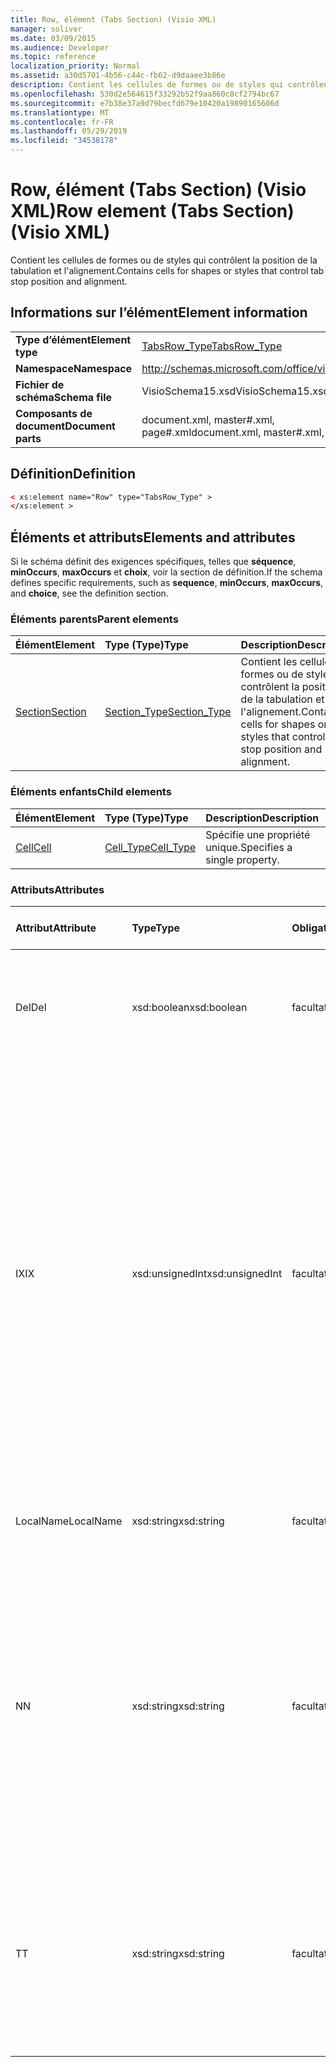 ```yaml
---
title: Row, élément (Tabs Section) (Visio XML)
manager: soliver
ms.date: 03/09/2015
ms.audience: Developer
ms.topic: reference
localization_priority: Normal
ms.assetid: a30d5701-4b56-c44c-fb62-d9daaee3b86e
description: Contient les cellules de formes ou de styles qui contrôlent la position de la tabulation et l'alignement.
ms.openlocfilehash: 530d2e564615f33292b52f9aa860c0cf2794bc67
ms.sourcegitcommit: e7b38e37a9d79becfd679e10420a19890165606d
ms.translationtype: MT
ms.contentlocale: fr-FR
ms.lasthandoff: 05/29/2019
ms.locfileid: "34538178"
---
```

# <a name="row-element-tabs-section-visio-xml"></a><span data-ttu-id="337c8-103">Row, élément (Tabs Section) (Visio XML)</span><span class="sxs-lookup"><span data-stu-id="337c8-103">Row element (Tabs Section) (Visio XML)</span></span>

<span data-ttu-id="337c8-104">Contient les cellules de formes ou de styles qui contrôlent la position de la tabulation et l'alignement.</span><span class="sxs-lookup"><span data-stu-id="337c8-104">Contains cells for shapes or styles that control tab stop position and alignment.</span></span>
  
## <a name="element-information"></a><span data-ttu-id="337c8-105">Informations sur l’élément</span><span class="sxs-lookup"><span data-stu-id="337c8-105">Element information</span></span>

|||
|:-----|:-----|
|<span data-ttu-id="337c8-106">**Type d’élément**</span><span class="sxs-lookup"><span data-stu-id="337c8-106">**Element type**</span></span> <br/> |[<span data-ttu-id="337c8-107">TabsRow_Type</span><span class="sxs-lookup"><span data-stu-id="337c8-107">TabsRow_Type</span></span>](tabsrow_type-complextypevisio-xml.md) <br/> |
|<span data-ttu-id="337c8-108">**Namespace**</span><span class="sxs-lookup"><span data-stu-id="337c8-108">**Namespace**</span></span> <br/> |http://schemas.microsoft.com/office/visio/2012/main  <br/> |
|<span data-ttu-id="337c8-109">**Fichier de schéma**</span><span class="sxs-lookup"><span data-stu-id="337c8-109">**Schema file**</span></span> <br/> |<span data-ttu-id="337c8-110">VisioSchema15.xsd</span><span class="sxs-lookup"><span data-stu-id="337c8-110">VisioSchema15.xsd</span></span>  <br/> |
|<span data-ttu-id="337c8-111">**Composants de document**</span><span class="sxs-lookup"><span data-stu-id="337c8-111">**Document parts**</span></span> <br/> |<span data-ttu-id="337c8-112">document.xml, master#.xml, page#.xml</span><span class="sxs-lookup"><span data-stu-id="337c8-112">document.xml, master#.xml, page#.xml</span></span>  <br/> |
   
## <a name="definition"></a><span data-ttu-id="337c8-113">Définition</span><span class="sxs-lookup"><span data-stu-id="337c8-113">Definition</span></span>

```XML
< xs:element name="Row" type="TabsRow_Type" >
</xs:element >
```

## <a name="elements-and-attributes"></a><span data-ttu-id="337c8-114">Éléments et attributs</span><span class="sxs-lookup"><span data-stu-id="337c8-114">Elements and attributes</span></span>

<span data-ttu-id="337c8-115">Si le schéma définit des exigences spécifiques, telles que **séquence**, **minOccurs**, **maxOccurs** et **choix**, voir la section de définition.</span><span class="sxs-lookup"><span data-stu-id="337c8-115">If the schema defines specific requirements, such as **sequence**, **minOccurs**, **maxOccurs**, and **choice**, see the definition section.</span></span> 
  
### <a name="parent-elements"></a><span data-ttu-id="337c8-116">Éléments parents</span><span class="sxs-lookup"><span data-stu-id="337c8-116">Parent elements</span></span>

|<span data-ttu-id="337c8-117">**Élément**</span><span class="sxs-lookup"><span data-stu-id="337c8-117">**Element**</span></span>|<span data-ttu-id="337c8-118">**Type (Type)**</span><span class="sxs-lookup"><span data-stu-id="337c8-118">**Type**</span></span>|<span data-ttu-id="337c8-119">**Description**</span><span class="sxs-lookup"><span data-stu-id="337c8-119">**Description**</span></span>|
|:-----|:-----|:-----|
|[<span data-ttu-id="337c8-120">Section</span><span class="sxs-lookup"><span data-stu-id="337c8-120">Section</span></span>](section-element-sheet_type-complextypevisio-xml.md) <br/> |[<span data-ttu-id="337c8-121">Section_Type</span><span class="sxs-lookup"><span data-stu-id="337c8-121">Section_Type</span></span>](section_type-complextypevisio-xml.md) <br/> |<span data-ttu-id="337c8-122">Contient les cellules de formes ou de styles qui contrôlent la position de la tabulation et l'alignement.</span><span class="sxs-lookup"><span data-stu-id="337c8-122">Contains cells for shapes or styles that control tab stop position and alignment.</span></span>  <br/> |
   
### <a name="child-elements"></a><span data-ttu-id="337c8-123">Éléments enfants</span><span class="sxs-lookup"><span data-stu-id="337c8-123">Child elements</span></span>

|<span data-ttu-id="337c8-124">**Élément**</span><span class="sxs-lookup"><span data-stu-id="337c8-124">**Element**</span></span>|<span data-ttu-id="337c8-125">**Type (Type)**</span><span class="sxs-lookup"><span data-stu-id="337c8-125">**Type**</span></span>|<span data-ttu-id="337c8-126">**Description**</span><span class="sxs-lookup"><span data-stu-id="337c8-126">**Description**</span></span>|
|:-----|:-----|:-----|
|[<span data-ttu-id="337c8-127">Cell</span><span class="sxs-lookup"><span data-stu-id="337c8-127">Cell</span></span>](cell-element-tabs-sectionvisio-xml.md) <br/> |[<span data-ttu-id="337c8-128">Cell_Type</span><span class="sxs-lookup"><span data-stu-id="337c8-128">Cell_Type</span></span>](cell_type-complextypevisio-xml.md) <br/> |<span data-ttu-id="337c8-129">Spécifie une propriété unique.</span><span class="sxs-lookup"><span data-stu-id="337c8-129">Specifies a single property.</span></span>  <br/> |
   
### <a name="attributes"></a><span data-ttu-id="337c8-130">Attributs</span><span class="sxs-lookup"><span data-stu-id="337c8-130">Attributes</span></span>

|<span data-ttu-id="337c8-131">**Attribut**</span><span class="sxs-lookup"><span data-stu-id="337c8-131">**Attribute**</span></span>|<span data-ttu-id="337c8-132">**Type**</span><span class="sxs-lookup"><span data-stu-id="337c8-132">**Type**</span></span>|<span data-ttu-id="337c8-133">**Obligatoire**</span><span class="sxs-lookup"><span data-stu-id="337c8-133">**Required**</span></span>|<span data-ttu-id="337c8-134">**Description**</span><span class="sxs-lookup"><span data-stu-id="337c8-134">**Description**</span></span>|<span data-ttu-id="337c8-135">**Valeurs possibles**</span><span class="sxs-lookup"><span data-stu-id="337c8-135">**Possible values**</span></span>|
|:-----|:-----|:-----|:-----|:-----|
|<span data-ttu-id="337c8-136">Del</span><span class="sxs-lookup"><span data-stu-id="337c8-136">Del</span></span>  <br/> |<span data-ttu-id="337c8-137">xsd:boolean</span><span class="sxs-lookup"><span data-stu-id="337c8-137">xsd:boolean</span></span>  <br/> |<span data-ttu-id="337c8-138">facultatif</span><span class="sxs-lookup"><span data-stu-id="337c8-138">optional</span></span>  <br/> |<span data-ttu-id="337c8-139">Spécifie si une ligne qui aurait été héritée d’une forme de maître a été supprimée.</span><span class="sxs-lookup"><span data-stu-id="337c8-139">Specifies whether a row that would otherwise be inherited from a master shape has been deleted.</span></span>  <br/> |<span data-ttu-id="337c8-140">Valeurs du type xsd:boolean.</span><span class="sxs-lookup"><span data-stu-id="337c8-140">Values of the xsd:boolean type.</span></span>  <br/> |
|<span data-ttu-id="337c8-141">IX</span><span class="sxs-lookup"><span data-stu-id="337c8-141">IX</span></span>  <br/> |<span data-ttu-id="337c8-142">xsd:unsignedInt</span><span class="sxs-lookup"><span data-stu-id="337c8-142">xsd:unsignedInt</span></span>  <br/> |<span data-ttu-id="337c8-143">facultatif</span><span class="sxs-lookup"><span data-stu-id="337c8-143">optional</span></span>  <br/> |<span data-ttu-id="337c8-144">Spécifie l’identificateur à base un de la ligne.</span><span class="sxs-lookup"><span data-stu-id="337c8-144">Specifies the one-based identifier for the row.</span></span> <span data-ttu-id="337c8-145">Il doit être non unique et supérieur aux autres identificateurs de la même section. L’attribut IX est utilisé uniquement pour les sections Character, Connection, Field, FillGradient, Geometry, Layer, LineGradient, Paragraph, Reviewer, Scratch et Tabs.</span><span class="sxs-lookup"><span data-stu-id="337c8-145">It should be unqiue and greater than other identifiers in the same section.The IX attribute is only used for the Character, Connection, Field, FillGradient, Geometry, Layer, LineGradient, Paragraph, Reviewer, Scratch, and Tabs sections.</span></span> <span data-ttu-id="337c8-146">Une ligne ne peut avoir qu’un des attributs IX ou N.</span><span class="sxs-lookup"><span data-stu-id="337c8-146">A row can only have one of the IX or N attributes.</span></span>  <br/> |<span data-ttu-id="337c8-147">Valeurs du type xsd:unsignedInt.</span><span class="sxs-lookup"><span data-stu-id="337c8-147">Values of the xsd:unsignedInt type.</span></span>  <br/> |
|<span data-ttu-id="337c8-148">LocalName</span><span class="sxs-lookup"><span data-stu-id="337c8-148">LocalName</span></span>  <br/> |<span data-ttu-id="337c8-149">xsd:string</span><span class="sxs-lookup"><span data-stu-id="337c8-149">xsd:string</span></span>  <br/> |<span data-ttu-id="337c8-150">facultatif</span><span class="sxs-lookup"><span data-stu-id="337c8-150">optional</span></span>  <br/> |<span data-ttu-id="337c8-151">Spécifie le nom unique dépendant de la langue de la ligne.</span><span class="sxs-lookup"><span data-stu-id="337c8-151">Specifies the unique language-dependent name of the row.</span></span>  <br/> |<span data-ttu-id="337c8-152">Valeurs du type xsd:string.</span><span class="sxs-lookup"><span data-stu-id="337c8-152">Values of the xsd:string type.</span></span>  <br/> |
|<span data-ttu-id="337c8-153">N</span><span class="sxs-lookup"><span data-stu-id="337c8-153">N</span></span>  <br/> |<span data-ttu-id="337c8-154">xsd:string</span><span class="sxs-lookup"><span data-stu-id="337c8-154">xsd:string</span></span>  <br/> |<span data-ttu-id="337c8-155">facultatif</span><span class="sxs-lookup"><span data-stu-id="337c8-155">optional</span></span>  <br/> |<span data-ttu-id="337c8-156">Spécifie le nom unique indépendant de la langue de la ligne. L’attribut N est utilisé uniquement pour les sections User, Property, Actions, Control, Connection, Hyperlink et ActionTag.</span><span class="sxs-lookup"><span data-stu-id="337c8-156">Specifies the unique language-independent name of the row.The N attribute is only used for the User, Property, Actions, Control, Connection, Hyperlink, and ActionTag sections.</span></span> <span data-ttu-id="337c8-157">Une ligne ne peut avoir qu’un des attributs IX ou N.</span><span class="sxs-lookup"><span data-stu-id="337c8-157">A row can only have one of the IX or N attributes.</span></span>  <br/> |<span data-ttu-id="337c8-158">Valeurs du type xsd:string.</span><span class="sxs-lookup"><span data-stu-id="337c8-158">Values of the xsd:string type.</span></span>  <br/> |
|<span data-ttu-id="337c8-159">T</span><span class="sxs-lookup"><span data-stu-id="337c8-159">T</span></span>  <br/> |<span data-ttu-id="337c8-160">xsd:string</span><span class="sxs-lookup"><span data-stu-id="337c8-160">xsd:string</span></span>  <br/> |<span data-ttu-id="337c8-161">facultatif</span><span class="sxs-lookup"><span data-stu-id="337c8-161">optional</span></span>  <br/> |<span data-ttu-id="337c8-162">Spécifie le type du chemin géométrique représenté par la ligne et utilisé dans la visualisation de géométrie.</span><span class="sxs-lookup"><span data-stu-id="337c8-162">Specifies the type of the geometric path represented by the row and used in geometry visualization.</span></span> <span data-ttu-id="337c8-163">L’attribut T est utilisé uniquement pour la section Geometry.</span><span class="sxs-lookup"><span data-stu-id="337c8-163">The T attribute is only used for the Geometry section.</span></span>  <br/> |<span data-ttu-id="337c8-164">Valeurs du type xsd:string.</span><span class="sxs-lookup"><span data-stu-id="337c8-164">Values of the xsd:string type.</span></span>  <br/> |
   

